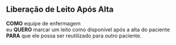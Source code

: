 
## Liberação de Leito Após Alta

**COMO** equipe de enfermagem  
eu **QUERO** marcar um leito como disponível após a alta do paciente  
**PARA** que ele possa ser reutilizado para outro paciente.

